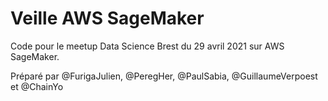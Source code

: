 # Veille AWS SageMaker

Code pour le meetup Data Science Brest du 29 avril 2021 sur AWS SageMaker.

Préparé par @FurigaJulien, @PeregHer, @PaulSabia, @GuillaumeVerpoest et @ChainYo
